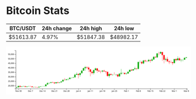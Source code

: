 # Bitcoin Stats

BTC/USDT|24h change|24h high|24h low|
|---|---|---|---|
|$51613.87|4.97%|$51847.38|$48982.17|

<img src="./chart.svg">
